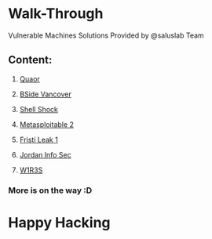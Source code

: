 # Walk-Through
Vulnerable Machines Solutions Provided by @saluslab Team

Content:
-----------
1) [Quaor](Quaor.md)

2) [BSide Vancover](BSidesVancouver.md)

3) [Shell Shock](ShellShock.md)

4) [Metasploitable 2](Metasploitable2.md)

5) [Fristi Leak 1](/FristiLeak1/FristiLeak1.md)

6) [Jordan Info Sec](/JordanInfoSec/JIS.md)

7) [W1R3S](/W1R3S/W1R3S.md)
### More is on the way :D 
# Happy Hacking
